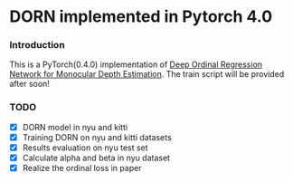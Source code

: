 # DORN implemented in Pytorch 4.0


### Introduction
This is a PyTorch(0.4.0) implementation of [Deep Ordinal Regression Network for Monocular Depth Estimation](http://arxiv.org/abs/1806.02446). The train script will be provided after soon!

### TODO
- [x] DORN model in nyu and kitti
- [x] Training DORN on nyu and kitti datasets
- [x] Results evaluation on nyu test set
- [x] Calculate alpha and beta in nyu dataset
- [x] Realize the ordinal loss in paper 
